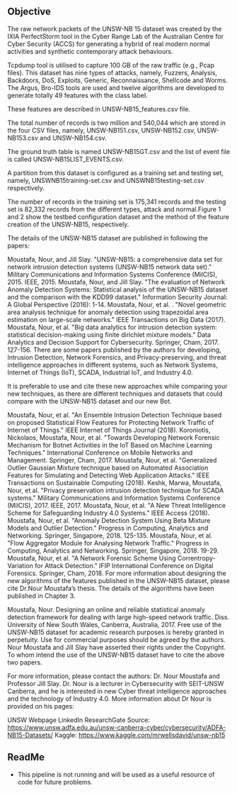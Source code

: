 ## Objective

The raw network packets of the UNSW-NB 15 dataset was created by the IXIA PerfectStorm tool in the Cyber Range Lab of the Australian Centre for Cyber Security (ACCS) for generating a hybrid of real modern normal activities and synthetic contemporary attack behaviours.

Tcpdump tool is utilised to capture 100 GB of the raw traffic (e.g., Pcap files). This dataset has nine types of attacks, namely, Fuzzers, Analysis, Backdoors, DoS, Exploits, Generic, Reconnaissance, Shellcode and Worms. The Argus, Bro-IDS tools are used and twelve algorithms are developed to generate totally 49 features with the class label.

These features are described in UNSW-NB15_features.csv file.

The total number of records is two million and 540,044 which are stored in the four CSV files, namely, UNSW-NB151.csv, UNSW-NB152.csv, UNSW-NB153.csv and UNSW-NB154.csv.

The ground truth table is named UNSW-NB15GT.csv and the list of event file is called UNSW-NB15LIST_EVENTS.csv.

A partition from this dataset is configured as a training set and testing set, namely, UNSWNB15training-set.csv and UNSWNB15testing-set.csv respectively.

The number of records in the training set is 175,341 records and the testing set is 82,332 records from the different types, attack and normal.Figure 1 and 2 show the testbed configuration dataset and the method of the feature creation of the UNSW-NB15, respectively.

The details of the UNSW-NB15 dataset are published in following the papers:

Moustafa, Nour, and Jill Slay. "UNSW-NB15: a comprehensive data set for network intrusion detection systems (UNSW-NB15 network data set)." Military Communications and Information Systems Conference (MilCIS), 2015. IEEE, 2015.
Moustafa, Nour, and Jill Slay. "The evaluation of Network Anomaly Detection Systems: Statistical analysis of the UNSW-NB15 dataset and the comparison with the KDD99 dataset." Information Security Journal: A Global Perspective (2016): 1-14.
Moustafa, Nour, et al. . "Novel geometric area analysis technique for anomaly detection using trapezoidal area estimation on large-scale networks." IEEE Transactions on Big Data (2017).
Moustafa, Nour, et al. "Big data analytics for intrusion detection system: statistical decision-making using finite dirichlet mixture models." Data Analytics and Decision Support for Cybersecurity. Springer, Cham, 2017. 127-156.
There are some papers published by the authors for developing, Intrusion Detection, Network Forensics, and Privacy-preserving, and threat intelligence approaches in different systems, such as Network Systems, Internet of Things (IoT), SCADA, Industrial IoT, and Industry 4.0.

It is preferable to use and cite these new approaches while comparing your new techniques, as there are different techniques and datasets that could compare with the UNSW-NB15 dataset and our new Bot.

Moustafa, Nour, et al. "An Ensemble Intrusion Detection Technique based on proposed Statistical Flow Features for Protecting Network Traffic of Internet of Things." IEEE Internet of Things Journal (2018).
Koroniotis, Nickolaos, Moustafa, Nour, et al. "Towards Developing Network Forensic Mechanism for Botnet Activities in the IoT Based on Machine Learning Techniques." International Conference on Mobile Networks and Management. Springer, Cham, 2017.
Moustafa, Nour, et al. "Generalized Outlier Gaussian Mixture technique based on Automated Association Features for Simulating and Detecting Web Application Attacks." IEEE Transactions on Sustainable Computing (2018).
Keshk, Marwa, Moustafa, Nour, et al. "Privacy preservation intrusion detection technique for SCADA systems." Military Communications and Information Systems Conference (MilCIS), 2017. IEEE, 2017.
Moustafa, Nour, et al. "A New Threat Intelligence Scheme for Safeguarding Industry 4.0 Systems." IEEE Access (2018).
Moustafa, Nour, et al. "Anomaly Detection System Using Beta Mixture Models and Outlier Detection." Progress in Computing, Analytics and Networking. Springer, Singapore, 2018. 125-135.
Moustafa, Nour, et al. "Flow Aggregator Module for Analysing Network Traffic." Progress in Computing, Analytics and Networking. Springer, Singapore, 2018. 19-29.
Moustafa, Nour, et al. "A Network Forensic Scheme Using Correntropy-Variation for Attack Detection." IFIP International Conference on Digital Forensics. Springer, Cham, 2018.
For more information about designing the new algorithms of the features published in the UNSW-NB15 dataset, please cite Dr.Nour Moustafa’s thesis. The details of the algorithms have been published in Chapter 3.

Moustafa, Nour. Designing an online and reliable statistical anomaly detection framework for dealing with large high-speed network traffic. Diss. University of New South Wales, Canberra, Australia, 2017.
Free use of the UNSW-NB15 dataset for academic research purposes is hereby granted in perpetuity. Use for commercial purposes should be agreed by the authors. Nour Moustafa and Jill Slay have asserted their rights under the Copyright. To whom intend the use of the UNSW-NB15 dataset have to cite the above two papers.

For more information, please contact the authors: Dr. Nour Moustafa and Professor Jill Slay. Dr. Nour is a lecturer in Cybersecurity with SEIT-UNSW Canberra, and he is interested in new Cyber threat intelligence approaches and the technology of Industry 4.0. More information about Dr Nour is provided on his pages:

UNSW Webpage
LinkedIn
ResearchGate
Source: https://www.unsw.adfa.edu.au/unsw-canberra-cyber/cybersecurity/ADFA-NB15-Datasets/
Kaggle: https://www.kaggle.com/mrwellsdavid/unsw-nb15

## ReadMe

- This pipeline is not running and will be used as a useful resource of code for future problems.